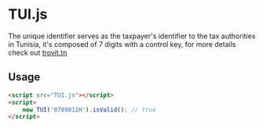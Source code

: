 # TUI.js
The unique identifier serves as the taxpayer's identifier to the tax authorities in Tunisia, it's composed of 7 digits with a control key, for more details check out [trovit.tn](https://trovit.tn)
## Usage
```html
<script src="TUI.js"></script>
<script>
    new TUI('0789012H').isValid(); // true
</script>
```
